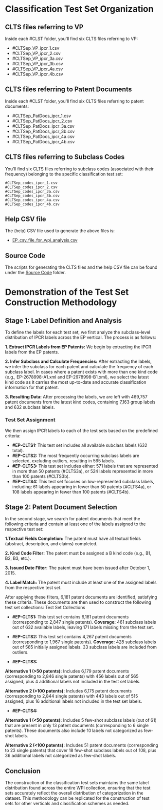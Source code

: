 # Classification Test Set Organization 
## CLTS files referring to VP 
Inside each #CLST folder, you'll find six CLTS files referring to VP:

- #CLTSep\_VP_ipcr_1.csv
- #CLTSep\_VP_ipcr_2.csv
- #CLTSep\_VP_ipcr_3a.csv
- #CLTSep\_VP_ipcr_3b.csv
- #CLTSep\_VP_ipcr_4a.csv
- #CLTSep\_VP_ipcr_4b.csv

## CLTS files referring to Patent Documents 
Inside each #CLST folder, you'll find six CLTS files referring to patent documents:

- #CLTSep\_PatDocs_ipcr_1.csv
- #CLTSep\_PatDocs_ipcr_2.csv
- #CLTSep\_PatDocs_ipcr_3a.csv
- #CLTSep\_PatDocs_ipcr_3b.csv
- #CLTSep\_PatDocs_ipcr_4a.csv
- #CLTSep\_PatDocs_ipcr_4b.csv

## CLTS files referring to Subclass Codes
You'll find six CLTS files referring to subclass codes (associated with their frequency) belonging to the specific classification test set:

    #CLTSep_codes_ipcr_1.csv
    #CLTSep_codes_ipcr_2.csv
    #CLTSep_codes_ipcr_3a.csv
    #CLTSep_codes_ipcr_3b.csv
    #CLTSep_codes_ipcr_4a.csv
    #CLTSep_codes_ipcr_4b.csv

## Help CSV file
The (help) CSV file used to generate the above files is:
- [EP_csv_file_for_wpi_analysis.csv](https://drive.google.com/file/d/1Chacl6rF8Yk0_dScPnt4JT3IkEeDXqCv/view?usp=sharing)

## Source Code
The scripts for generating the CLTS files and the help CSV file can be found under the [Source Code](https://github.com/cs1msa/WPIplus/tree/main/Ground%20Truths/Classification/Source%20Code) folder.

# Demonstration of the Test Set Construction Methodology
## Stage 1: Label Definition and Analysis

To define the labels for each test set, we first analyze the subclass-level distribution of IPCR labels across the EP vertical. The process is as follows:

**1. Extract IPCR Labels from EP Patents:**
We begin by extracting the IPCR labels from the EP patents.

**2. Infer Subclass and Calculate Frequencies:**
After extracting the labels, we infer the subclass for each patent and calculate the frequency of each subclass label. In cases where a patent exists with more than one kind code (e.g., EP-2678998-A1.xml and EP-2678998-B1.xml), we select the latest kind code as it carries the most up-to-date and accurate classification information for that patent.

**3. Resulting Data:**
After processing the labels, we are left with 469,757 patent documents from the latest kind codes, containing 7,163 group labels and 632 subclass labels.

### Test Set Assignment

We then assign IPCR labels to each of the test sets based on the predefined criteria:
- **#EP-CLTS1:** This test set includes all available subclass labels (632 total).
- **#EP-CLTS2:** The most frequently occurring subclass labels are selected, excluding outliers, resulting in 565 labels.
- **#EP-CLTS3:** This test set includes either:
571 labels that are represented in more than 50 patents (#CLTS3a), or
524 labels represented in more than 100 patents (#CLTS3b).
- **#EP-CLTS4:** This test set focuses on low-represented subclass labels, including:
61 labels appearing in fewer than 50 patents (#CLTS4a), or
108 labels appearing in fewer than 100 patents (#CLTS4b).

## Stage 2: Patent Document Selection

In the second stage, we search for patent documents that meet the following criteria and contain at least one of the labels assigned to the respective test set:

**1.Textual Fields Completion:** The patent must have all textual fields (abstract, description, and claims) completed.

**2. Kind Code Filter:** The patent must be assigned a B kind code (e.g., B1, B2, B3, etc.).

**3. Issued Date Filter:** The patent must have been issued after October 1, 2015.

**4. Label Match:** The patent must include at least one of the assigned labels from the respective test set.

After applying these filters, 6,181 patent documents are identified, satisfying these criteria. These documents are then used to construct the following test set collections:
Test Set Collections

- **#EP-CLTS1:** This test set contains 6,181 patent documents (corresponding to 2,847 single patents). 
**Coverage:** 461 subclass labels out of 632 available labels, leaving 171 labels missing from the test set.

- **#EP-CLTS2:** This test set contains 4,267 patent documents (corresponding to 1,967 single patents). 
**Coverage:** 428 subclass labels out of 565 initially assigned labels. 33 subclass labels are included from outliers.

- **#EP-CLTS3:**
        
**Alternative 1 (>50 patents):** Includes 6,179 patent documents (corresponding to 2,846 single patents) with 456 labels out of 565 assigned, plus 4 additional labels not included in the test set labels.
        
**Alternative 2 (>100 patents):** Includes 6,175 patent documents (corresponding to 2,844 single patents) with 443 labels out of 515 assigned, plus 16 additional labels not included in the test set labels.

- **#EP-CLTS4:**
        
**Alternative 1 (<50 patents):** Includes 5 few-shot subclass labels (out of 61) that are present in only 13 patent documents (corresponding to 6 single patents). These documents also include 10 labels not categorized as few-shot labels.
        
**Alternative 2 (<100 patents):** Includes 51 patent documents (corresponding to 23 single patents) that cover 18 few-shot subclass labels out of 108, plus 36 additional labels not categorized as few-shot labels.

## Conclusion

The construction of the classification test sets maintains the same label distribution found across the entire WPI collection, ensuring that the test sets accurately reflect the overall distribution of categorization in the dataset. This methodology can be replicated for the construction of test sets for other verticals and classification schemes as needed.
